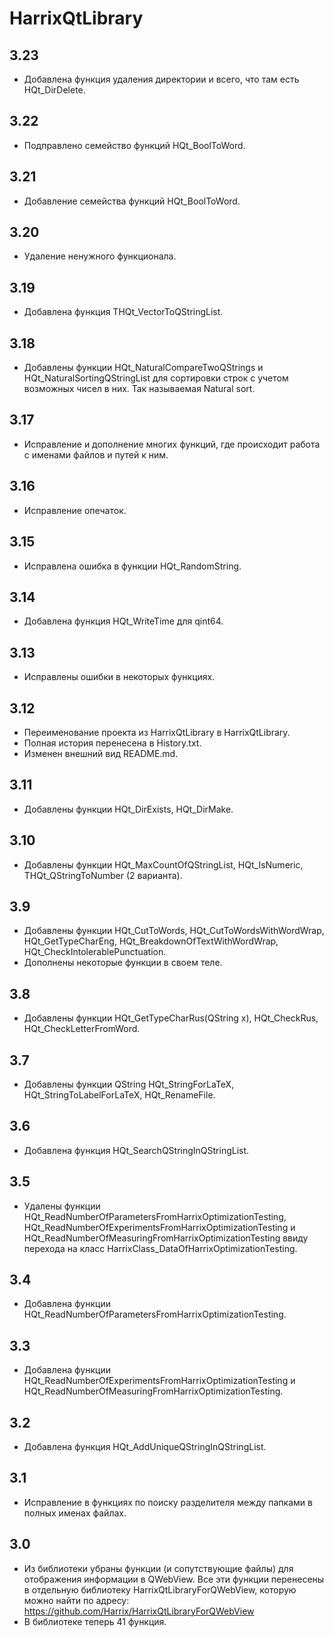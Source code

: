 HarrixQtLibrary
===============

3.23
----
 * Добавлена функция удаления директории и всего, что там есть HQt_DirDelete.

3.22
----
 * Подправлено семейство функций HQt_BoolToWord.

3.21
----
 * Добавление семейства функций HQt_BoolToWord.

3.20
----
 * Удаление ненужного функционала.

3.19
----
 * Добавлена функция THQt_VectorToQStringList.

3.18
----
 * Добавлены функции HQt_NaturalCompareTwoQStrings и HQt_NaturalSortingQStringList для сортировки строк с учетом возможных чисел в них. Так называемая Natural sort.

3.17
----
 * Исправление и дополнение многих функций, где происходит работа с именами файлов и путей к ним.

3.16
----
 * Исправление опечаток.

3.15
----
 * Исправлена ошибка в функции HQt_RandomString.

3.14
----
 * Добавлена функция HQt_WriteTime для qint64.

3.13
----
 * Исправлены ошибки в некоторых функциях.

3.12
----
 * Переименование проекта из HarrixQtLibrary в HarrixQtLibrary.
 * Полная история перенесена в History.txt.
 * Изменен внешний вид README.md.

3.11
----
 * Добавлены функции HQt_DirExists, HQt_DirMake.

3.10
----
 * Добавлены функции HQt_MaxCountOfQStringList, HQt_IsNumeric, THQt_QStringToNumber (2 варианта).

3.9
---
 * Добавлены функции HQt_CutToWords, HQt_CutToWordsWithWordWrap, HQt_GetTypeCharEng, HQt_BreakdownOfTextWithWordWrap, HQt_CheckIntolerablePunctuation.
 * Дополнены некоторые функции в своем теле.

3.8
---
 * Добавлены функции HQt_GetTypeCharRus(QString x), HQt_CheckRus, HQt_CheckLetterFromWord.

3.7
---
 * Добавлены функции QString HQt_StringForLaTeX, HQt_StringToLabelForLaTeX, HQt_RenameFile.

3.6
---
 * Добавлена функция HQt_SearchQStringInQStringList.  

3.5
---
 * Удалены функции HQt_ReadNumberOfParametersFromHarrixOptimizationTesting, HQt_ReadNumberOfExperimentsFromHarrixOptimizationTesting и HQt_ReadNumberOfMeasuringFromHarrixOptimizationTesting ввиду перехода на класс HarrixClass_DataOfHarrixOptimizationTesting.

3.4
---
 * Добавлена функции HQt_ReadNumberOfParametersFromHarrixOptimizationTesting.

3.3
---
 * Добавлена функции HQt_ReadNumberOfExperimentsFromHarrixOptimizationTesting и HQt_ReadNumberOfMeasuringFromHarrixOptimizationTesting.

3.2
---
 * Добавлена функция HQt_AddUniqueQStringInQStringList.

3.1
---
 * Исправление в функциях по поиску разделителя между папками в полных именах файлах.

3.0
---
 * Из библиотеки убраны функции (и сопутствующие файлы) для отображения информации в QWebView. Все эти функции перенесены в отдельную библиотеку HarrixQtLibraryForQWebView, которую можно найти по адресу: https://github.com/Harrix/HarrixQtLibraryForQWebView
 * В библиотеке теперь 41  функция.
